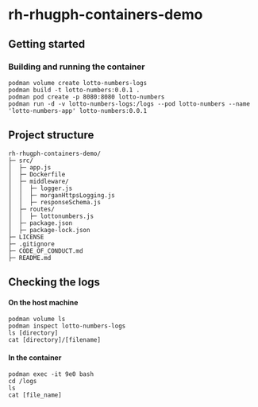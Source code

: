 # rh-rhugph-containers-demo

## Getting started

### Building and running the container
```
podman volume create lotto-numbers-logs
podman build -t lotto-numbers:0.0.1 .
podman pod create -p 8080:8080 lotto-numbers
podman run -d -v lotto-numbers-logs:/logs --pod lotto-numbers --name 'lotto-numbers-app' lotto-numbers:0.0.1
```

## Project structure
```
rh-rhugph-containers-demo/
├─ src/
│  ├─ app.js
│  ├─ Dockerfile
│  ├─ middleware/
│  │  ├─ logger.js
│  │  ├─ morganHttpsLogging.js
│  │  ├─ responseSchema.js
│  ├─ routes/
│  │  ├─ lottonumbers.js
│  ├─ package.json
│  ├─ package-lock.json
├─ LICENSE
├─ .gitignore
├─ CODE_OF_CONDUCT.md
├─ README.md
```


## Checking the logs
#### On the host machine
```
podman volume ls
podman inspect lotto-numbers-logs
ls [directory]
cat [directory]/[filename]
```

#### In the container
```
podman exec -it 9e0 bash
cd /logs
ls
cat [file_name]
```
